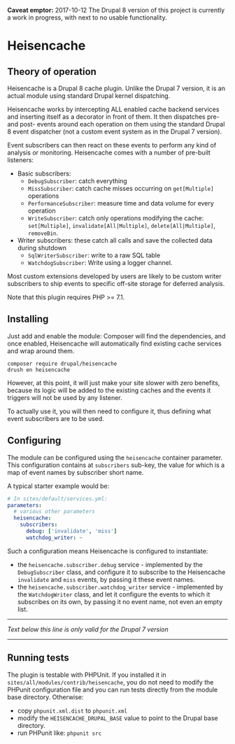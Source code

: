 **Caveat emptor:** 2017-10-12 The Drupal 8 version of this project is currently 
a work in progress, with next to no usable functionality.

Heisencache
===========

Theory of operation
-------------------

Heisencache is a Drupal 8 cache plugin. Unlike the Drupal 7 version, it is an
actual module using standard Drupal kernel dispatching.

Heisencache works by intercepting ALL enabled cache backend services and 
inserting itself as a decorator in front of them. It then dispatches pre- and 
post- events around each operation on them using the standard Drupal 8 event
dispatcher (not a custom event system as in the Drupal 7 version). 

Event subscribers can then react on these events to perform any kind of 
analysis or monitoring. Heisencache comes with a number of pre-built listeners:

* Basic subscribers: 
  * `DebugSubscriber`: catch everything
  * `MissSubscriber`: catch cache misses occurring on `get[Multiple]` operations
  * `PerformanceSubscriber`: measure time and data volume for every operation
  * `WriteSubscriber`: catch only operations modifying the cache: `set[Multiple]`, 
    `invalidate[All|Multiple]`, `delete[All|Multiple]`, `removeBin`.
* Writer subscribers: these catch all calls and save the collected data during 
  shutdown
  * `SqlWriterSubscriber`: write to a raw SQL table
  * `WatchdogSubscriber`: Write using a logger channel.

Most custom extensions developed by users are likely to be custom writer 
subscribers to ship events to specific off-site storage for deferred analysis.
 
Note that this plugin requires PHP >= 7.1.


Installing
----------

Just add and enable the module: Composer will find the dependencies, and once
enabled, Heisencache will automatically find existing cache services and wrap 
around them. 

    composer require drupal/heisencache
    drush en heisencache

However, at this point, it will just make your site slower with zero benefits, 
because its logic will be added to the existing caches and the events it 
triggers will not be used by any listener.

To actually use it, you will then need to configure it, thus defining what 
event subscribers are to be used.

Configuring
-----------

The module can be configured using the `heisencache` container parameter. This
configuration contains at `subscribers` sub-key, the value for which is a map of
event names by subscriber short name.

A typical starter example would be:

```yaml
# In sites/default/services.yml:
parameters:
  # various other parameters
  heisencache:
    subscribers:
      debug: ['invalidate', 'miss']
      watchdog_writer: ~
```

Such a configuration means Heisencache is configured to instantiate:

* the `heisencache.subscriber.debug` service - implemented by the 
  `DebugSubscriber` class, and configure it to subscribe to the Heisencache 
  `invalidate` and `miss` events, by passing it these event names.
* the `heisencache.subscriber.watchdog_writer` service - implemented by the
  `WatchdogWriter` class, and let it configure the events to which it subscribes 
  on its own, by passing it no event name, not even an empty list.

<hr />

*Text below this line is only valid for the Drupal 7 version*

<hr />

Running tests
-------------

The plugin is testable with PHPUnit. If you installed it in
`sites/all/modules/contrib/heisencache`, you do not need to modify the PHPunit
configuration file and you can run tests directly from the module base
directory. Otherwise:

- copy `phpunit.xml.dist` to `phpunit.xml`
- modify the `HEISENCACHE_DRUPAL_BASE` value to point to the Drupal base directory.
- run PHPunit like: `phpunit src`
